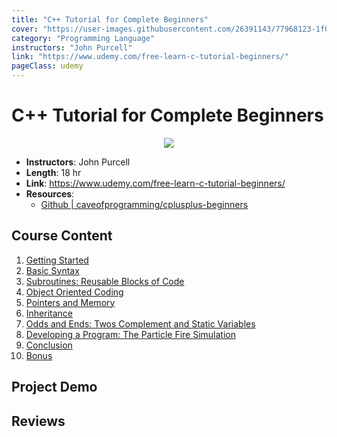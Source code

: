 ```yaml
---
title: "C++ Tutorial for Complete Beginners"
cover: "https://user-images.githubusercontent.com/26391143/77968123-1f04b400-7319-11ea-9874-4ddef51b6865.png"
category: "Programming Language"
instructors: "John Purcell"
link: "https://www.udemy.com/free-learn-c-tutorial-beginners/"
pageClass: udemy
---
```


# C++ Tutorial for Complete Beginners

<p align="center">
  <img src="https://user-images.githubusercontent.com/26391143/77968123-1f04b400-7319-11ea-9874-4ddef51b6865.png" />
</p>

- **Instructors**: John Purcell
- **Length**: 18 hr
- **Link**: https://www.udemy.com/free-learn-c-tutorial-beginners/
- **Resources**:
  - [Github | caveofprogramming/cplusplus-beginners](https://github.com/caveofprogramming/cplusplus-beginners)

## Course Content

1. [Getting Started](./01_Getting-Started/)
2. [Basic Syntax](./02_Basic-Syntax/)
3. [Subroutines: Reusable Blocks of Code](./03_Subroutines-Blocks-of-Code/)
4. [Object Oriented Coding](./04_Object-Oriented-Coding/)
5. [Pointers and Memory]()
6. [Inheritance]()
7. [Odds and Ends: Twos Complement and Static Variables]()
8. [Developing a Program: The Particle Fire Simulation](./08_Developing-a-Program-The-Particle-Fire-Simulation.md)
9. [Conclusion](./09_Conclusion.md)
10. [Bonus](./10_Bonus.md)

## Project Demo

## Reviews
